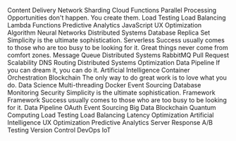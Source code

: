 Content Delivery Network Sharding Cloud Functions Parallel Processing Opportunities don't happen. You create them. Load Testing Load Balancing Lambda Functions Predictive Analytics JavaScript
UX Optimization Algorithm Neural Networks Distributed Systems Database Replica Set Simplicity is the ultimate sophistication. Serverless
Success usually comes to those who are too busy to be looking for it. Great things never come from comfort zones. Message Queue Distributed Systems RabbitMQ Pull Request Scalability DNS Routing
Distributed Systems Optimization Data Pipeline If you can dream it, you can do it. Artificial Intelligence Container Orchestration Blockchain The only way to do great work is to love what you do. Data Science Multi-threading Docker
Event Sourcing Database Monitoring Security Simplicity is the ultimate sophistication. Framework
Framework Success usually comes to those who are too busy to be looking for it. Data Pipeline OAuth Event Sourcing Big Data Blockchain Quantum Computing Load Testing Load Balancing Latency Optimization Artificial Intelligence UX Optimization
Predictive Analytics Server Response A/B Testing Version Control DevOps IoT
